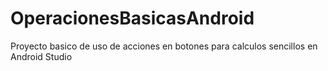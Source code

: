 # OperacionesBasicasAndroid
Proyecto basico de uso de acciones en botones para calculos sencillos en Android Studio
